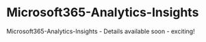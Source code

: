 # Microsoft365-Analytics-Insights
Microsoft365-Analytics-Insights - Details available soon - exciting!
